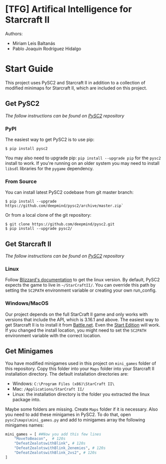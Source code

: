 # [TFG] Artifical Intelligence for Starcraft II
Authors:
* Miriam Leis Baltanás
* Pablo Joaquín Rodríguez Hidalgo

# Start Guide
This project uses PySC2 and Starcraft II in addition to a collection of modified minimaps for Starcraft II, which are included on this project.

## Get PySC2
*The follow instructions can be found on [PySC2](https://github.com/deepmind/pysc2 "PySC2 repository") repository*
### PyPI
The easiest way to get PySC2 is to use pip:
```
$ pip install pysc2
```
You may also need to upgrade pip: `pip install --upgrade pip` for the `pysc2` install to work. If you're running on an older system you may need to install `libsdl` libraries for the `pygame` dependency.
### From Source
You can install latest PySC2 codebase from git master branch:
```
$ pip install --upgrade https://github.com/deepmind/pysc2/archive/master.zip`
```
Or from a local clone of the git repository:
```
$ git clone https://github.com/deepmind/pysc2.git
$ pip install --upgrade pysc2/
```

## Get Starcraft II
*The follow instructions can be found on [PySC2](https://github.com/deepmind/pysc2 "PySC2 repository") repository*
### Linux
Follow [Blizzard's documentation](https://github.com/Blizzard/s2client-proto#downloads) to get the linux version. By default, PySC2 expects the game to live in `~/StarCraftII/`. You can override this path by setting the `SC2PATH` environment variable or creating your own run_config.
### Windows/MacOS
Our project depends on the full StarCraft II game and only works with versions that include the API, which is 3.16.1 and above.
The easiest way to get Starcraft II is to install it from [Battle.net](https://eu.shop.battle.net/es-es). Even the [Start Edition](https://starcraft2.com/es-es/) will work. If you changed the install location, you might need to set the `SC2PATH` environment variable with the correct location.

## Get Minigames
You have modified minigames used in this project on `mini_games` folder of this repository. Copy this folder into your `Maps` folder into your Starcraft II installation directory.
The default installation directories are:
* Windows: `C:\Program Files (x86)\StarCraft II\`
* Mac: `/Applications/StarCraft II/`
* Linux: the installation directory is the folder you extracted the linux package into.

Maybe some folders are missing. Create `Maps` folder if it is necessary.
Also you need to add these minigames in PySC2. To do that, open `pysc2\maps\mini_games.py` and add to minigames array the following minigames names:
```python
mini_games = [ ##Now you add this few lines 
    "MoveToBeacon",  # 120s   
    "DefeatZealotswithBlink", # 120s
    "DefeatZealotswithBlink_2enemies", # 120s
    "DefeatZealotswithBlink_2vs2", # 120s
]
```
